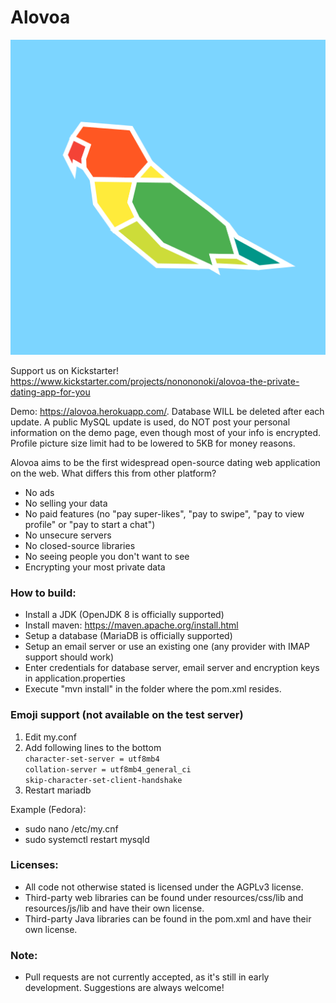 # Alovoa

<p align="center">
<img src="https://raw.githubusercontent.com/Alovoa/alovoa/master/src/main/resources/static/img/android-chrome-512x512.png">
</p>

Support us on Kickstarter! https://www.kickstarter.com/projects/nonononoki/alovoa-the-private-dating-app-for-you

Demo: https://alovoa.herokuapp.com/. Database WILL be deleted after each update. A public MySQL update is used, do NOT post your personal information on the demo page, even though most of your info is encrypted. Profile picture size limit had to be lowered to 5KB for money reasons.

Alovoa aims to be the first widespread open-source dating web application on the web. What differs this from other platform?
- No ads
- No selling your data
- No paid features (no "pay super-likes", "pay to swipe", "pay to view profile" or "pay to start a chat")
- No unsecure servers
- No closed-source libraries
- No seeing people you don't want to see
- Encrypting your most private data

### How to build:
- Install a JDK (OpenJDK 8 is officially supported)
- Install maven: https://maven.apache.org/install.html
- Setup a database (MariaDB is officially supported)
- Setup an email server or use an existing one (any provider with IMAP support should work)
- Enter credentials for database server, email server and encryption keys in application.properties
- Execute "mvn install" in the folder where the pom.xml resides.

### Emoji support (not available on the test server)
1. Edit my.conf
2. Add following lines to the bottom <br>
`character-set-server = utf8mb4` <br>
`collation-server = utf8mb4_general_ci` <br>
`skip-character-set-client-handshake`
3. Restart mariadb

Example (Fedora):
- sudo nano /etc/my.cnf
- sudo systemctl restart mysqld


### Licenses:
- All code not otherwise stated is licensed under the AGPLv3 license. 
- Third-party web libraries can be found under resources/css/lib and resources/js/lib and have their own license.
- Third-party Java libraries can be found in the pom.xml and have their own license.

### Note:
- Pull requests are not currently accepted, as it's still in early development. Suggestions are always welcome!
